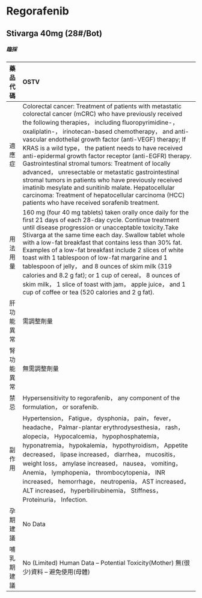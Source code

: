 # Regorafenib

## Stivarga 40mg (28#/Bot)

##### 臨採

| 藥品代碼   | OSTV                                                                                                                                                                                                                                                                                                                                                                                                                                                                                                                                                                                                                                                                                                                                             |
|:-----------|:-------------------------------------------------------------------------------------------------------------------------------------------------------------------------------------------------------------------------------------------------------------------------------------------------------------------------------------------------------------------------------------------------------------------------------------------------------------------------------------------------------------------------------------------------------------------------------------------------------------------------------------------------------------------------------------------------------------------------------------------------|
| 適應症     | Colorectal cancer: Treatment of patients with metastatic colorectal cancer (mCRC) who have previously received the following therapies， including fluoropyrimidine-， oxaliplatin-， irinotecan-based chemotherapy， and anti-vascular endothelial growth factor (anti-VEGF) therapy; If KRAS is a wild type， the patient needs to have received anti-epidermal growth factor receptor (anti-EGFR) therapy. Gastrointestinal stromal tumors: Treatment of locally advanced， unresectable or metastatic gastrointestinal stromal tumors in patients who have previously received imatinib mesylate and sunitinib malate. Hepatocellular carcinoma: Treatment of hepatocellular carcinoma (HCC) patients who have received sorafenib treatment. |
| 用法用量   | 160 mg (four 40 mg tablets) taken orally once daily for the first 21 days of each 28-day cycle. Continue treatment until disease progression or unacceptable toxicity.Take Stivarga at the same time each day. Swallow tablet whole with a low-fat breakfast that contains less than 30% fat. Examples of a low-fat breakfast include 2 slices of white toast with 1 tablespoon of low-fat margarine and 1 tablespoon of jelly， and 8 ounces of skim milk (319 calories and 8.2 g fat); or 1 cup of cereal， 8 ounces of skim milk， 1 slice of toast with jam， apple juice， and 1 cup of coffee or tea (520 calories and 2 g fat).                                                                                                           |
| 肝功能異常 | 需調整劑量                                                                                                                                                                                                                                                                                                                                                                                                                                                                                                                                                                                                                                                                                                                                       |
| 腎功能異常 | 無需調整劑量                                                                                                                                                                                                                                                                                                                                                                                                                                                                                                                                                                                                                                                                                                                                     |
| 禁忌       | Hypersensitivity to regorafenib， any component of the formulation， or sorafenib.                                                                                                                                                                                                                                                                                                                                                                                                                                                                                                                                                                                                                                                               |
| 副作用     | Hypertension， Fatigue， dysphonia， pain， fever， headache， Palmar-plantar erythrodysesthesia， rash， alopecia， Hypocalcemia， hypophosphatemia， hyponatremia， hypokalemia， hypothyroidism， Appetite decreased， lipase increased， diarrhea， mucositis， weight loss， amylase increased， nausea， vomiting， Anemia， lymphopenia， thrombocytopenia， INR increased， hemorrhage， neutropenia， AST increased， ALT increased， hyperbilirubinemia， Stiffness， Proteinuria， Infection.                                                                                                                                                                                                                                         |
| 孕期建議   | No Data                                                                                                                                                                                                                                                                                                                                                                                                                                                                                                                                                                                                                                                                                                                                          |
| 哺乳期建議 | No (Limited) Human Data – Potential Toxicity(Mother) 無(很少)資料 – 避免使用(母體)                                                                                                                                                                                                                                                                                                                                                                                                                                                                                                                                                                                                                                                               |

